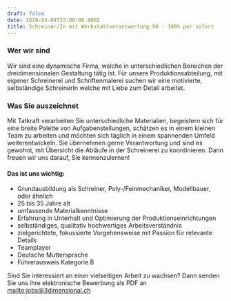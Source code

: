 ```yaml
---
draft: false
date: 2019-03-04T23:00:00.000Z
title: Schreiner/In mit Werkstattverantwortung 80 - 100% per sofort
---
```

### Wer wir sind

Wir sind eine dynamische Firma, welche in unterschiedlichen Bereichen der dreidimensionalen Gestaltung tätig ist. Für unsere Produktionsabteilung, mit eigener Schreinerei und Schriftenmalerei suchen wir eine motivierte, selbständige SchreinerIn welche mit Liebe zum Detail arbeitet.

### Was Sie auszeichnet

Mit Tatkraft verarbeiten Sie unterschiedliche Materialien, begeistern sich für eine breite Palette von Aufgabenstellungen, schätzen es in einem kleinen Team zu arbeiten und möchten sich täglich in einem spannenden Umfeld weiterentwickeln. Sie übernehmen gerne Verantwortung und sind es gewohnt, mit Übersicht die Abläufe in der Schreinerei zu koordinieren. Dann freuen wir uns darauf, Sie kennenzulernen!

#### Das ist uns wichtig:

* Grundausbildung als Schreiner, Poly-/Feinmechaniker, Modellbauer, oder ähnlich
* 25 bis 35 Jahre alt
* umfassende Materialkenntnisse
* Erfahrung in Unterhalt und Optimierung der Produktionseinrichtungen 
* selbständiges, qualitativ hochwertiges Arbeitsverständnis
* zielgerichtete, fokussierte Vorgehensweise mit Passion für relevante Details 
* Teamplayer
* Deutsche Muttersprache
* Führerausweis Kategorie B

Sind Sie interessiert an einer vielseitigen Arbeit zu wachsen? Dann senden Sie uns ihre elektronische Bewerbung als PDF an <mailto:jobs@3dimensional.ch>
